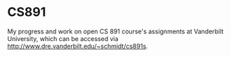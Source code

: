 # CS891
My progress and work on open CS 891 course's assignments at Vanderbilt University, which can be accessed via http://www.dre.vanderbilt.edu/~schmidt/cs891s.
